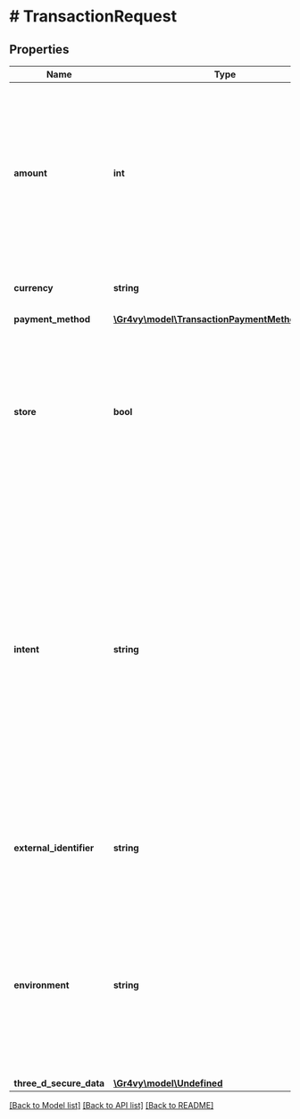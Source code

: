 # # TransactionRequest

## Properties

Name | Type | Description | Notes
------------ | ------------- | ------------- | -------------
**amount** | **int** | The monetary amount to create an authorization for, in the smallest currency unit for the given currency, for example &#x60;1299&#x60; cents to create an authorization for &#x60;$12.99&#x60;. |
**currency** | **string** | A supported ISO-4217 currency code. |
**payment_method** | [**\Gr4vy\model\TransactionPaymentMethodRequest**](TransactionPaymentMethodRequest.md) |  |
**store** | **bool** | Whether or not to also try and store the payment method with us so that it can be used again for future use. This is only supported for payment methods that support this feature. | [optional] [default to false]
**intent** | **string** | Defines the intent of this API call. This determines the desired initial state of the transaction.  * &#x60;authorize&#x60; - (Default) Optionally approves and then authorizes a transaction but does not capture the funds. * &#x60;capture&#x60; - Optionally approves and then authorizes and captures the funds of the transaction. | [optional] [default to INTENT_AUTHORIZE]
**external_identifier** | **string** | An external identifier that can be used to match the transaction against your own records. | [optional]
**environment** | **string** | Defines the environment to create this transaction in. Setting this to anything other than &#x60;production&#x60; will force Gr4vy to use the payment a service configured for that environment. | [optional]
**three_d_secure_data** | [**\Gr4vy\model\Undefined**](Undefined.md) |  | [optional]

[[Back to Model list]](../../README.md#models) [[Back to API list]](../../README.md#endpoints) [[Back to README]](../../README.md)
